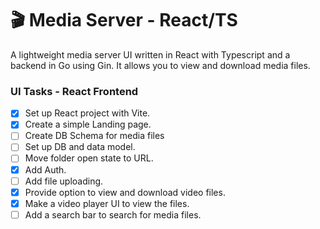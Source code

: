 # 🎬 Media Server - React/TS

A lightweight media server UI written in React with Typescript and a backend in Go using Gin. It allows you to view and download media files.

### UI Tasks - React Frontend

- [x] Set up React project with Vite.
- [x] Create a simple Landing page.
- [ ] Create DB Schema for media files
- [ ] Set up DB and data model.
- [ ] Move folder open state to URL.
- [x] Add Auth.
- [ ] Add file uploading.
- [x] Provide option to view and download video files.
- [x] Make a video player UI to view the files.
- [ ] Add a search bar to search for media files.
